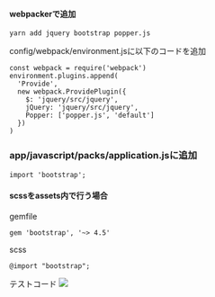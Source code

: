#### webpackerで追加
```
yarn add jquery bootstrap popper.js
```

config/webpack/environment.jsに以下のコードを追加
```
const webpack = require('webpack')
environment.plugins.append(
  'Provide',
  new webpack.ProvidePlugin({
    $: 'jquery/src/jquery',
    jQuery: 'jquery/src/jquery',
    Popper: ['popper.js', 'default']
  })
)
```

### app/javascript/packs/application.jsに追加
```
import 'bootstrap';
```
#### scssをassets内で行う場合

gemfile
```
gem 'bootstrap', '~> 4.5'
```

scss
```
@import "bootstrap";
```

テストコード
![](https://gyazo.com/e2e7a6e42809ca14fb939ff1761dde7f/raw)

